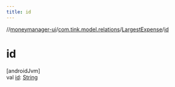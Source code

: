 ```yaml
---
title: id
---
```

//[moneymanager-ui](../../../index.html)/[com.tink.model.relations](../index.html)/[LargestExpense](index.html)/[id](id.html)



# id



[androidJvm]\
val [id](id.html): [String](https://kotlinlang.org/api/latest/jvm/stdlib/kotlin/-string/index.html)





